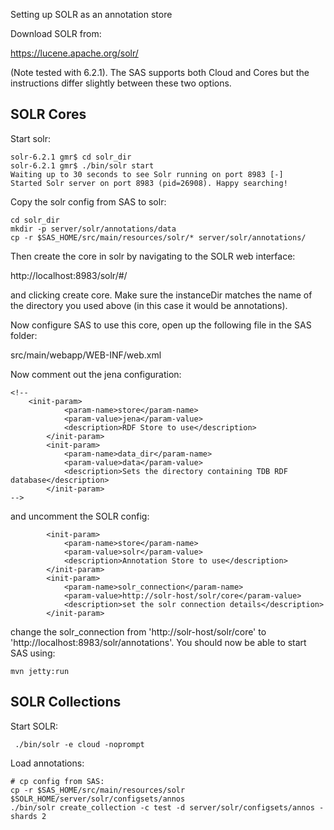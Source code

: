 Setting up SOLR as an annotation store

Download SOLR from:

https://lucene.apache.org/solr/

(Note tested with 6.2.1). The SAS supports both Cloud and Cores but the instructions differ slightly between these two options.

## SOLR Cores

Start solr:

```
solr-6.2.1 gmr$ cd solr_dir
solr-6.2.1 gmr$ ./bin/solr start
Waiting up to 30 seconds to see Solr running on port 8983 [-]  
Started Solr server on port 8983 (pid=26908). Happy searching!
```

Copy the solr config from SAS to solr:

```
cd solr_dir
mkdir -p server/solr/annotations/data
cp -r $SAS_HOME/src/main/resources/solr/* server/solr/annotations/
```

Then create the core in solr by navigating to the SOLR web interface:

http://localhost:8983/solr/#/

and clicking create core. Make sure the instanceDir matches the name of the directory you used above (in this case it would be annotations).

Now configure SAS to use this core, open up the following file in the SAS folder:

src/main/webapp/WEB-INF/web.xml

Now comment out the jena configuration:

```
<!--
	<init-param>
			<param-name>store</param-name>
		    <param-value>jena</param-value>
		    <description>RDF Store to use</description>
		</init-param>
		<init-param>
			<param-name>data_dir</param-name>
		    <param-value>data</param-value>
		    <description>Sets the directory containing TDB RDF database</description>
		</init-param>
-->
```

and uncomment the SOLR config:

```
		<init-param>
	        <param-name>store</param-name>
	        <param-value>solr</param-value>
	        <description>Annotation Store to use</description>
	    </init-param>
	    <init-param>
	        <param-name>solr_connection</param-name>
	        <param-value>http://solr-host/solr/core</param-value>
	        <description>set the solr connection details</description>
	    </init-param>
```
change the solr_connection from 'http://solr-host/solr/core' to 'http://localhost:8983/solr/annotations'. You should now be able to start SAS using:

```
mvn jetty:run
```
## SOLR Collections

Start SOLR:

```
 ./bin/solr -e cloud -noprompt
 ```

 Load annotations:

 ```
 # cp config from SAS:
 cp -r $SAS_HOME/src/main/resources/solr $SOLR_HOME/server/solr/configsets/annos
 ./bin/solr create_collection -c test -d server/solr/configsets/annos -shards 2
 ```
 
